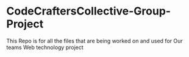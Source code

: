 # CodeCraftersCollective-Group-Project
This Repo is for all the files that are being worked on and used for Our teams Web technology project
